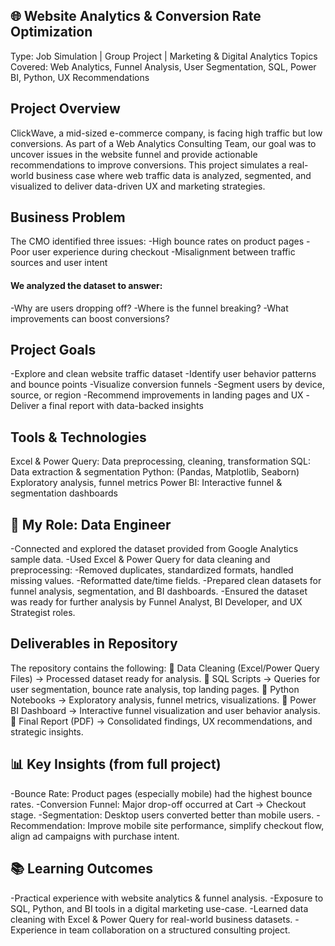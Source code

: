 ## 🌐 Website Analytics & Conversion Rate Optimization
Type: Job Simulation | Group Project | Marketing & Digital Analytics
Topics Covered: Web Analytics, Funnel Analysis, User Segmentation, SQL, Power BI, Python, UX Recommendations

## Project Overview
ClickWave, a mid-sized e-commerce company, is facing high traffic but low conversions. As part of a Web Analytics Consulting Team, our goal was to uncover issues in the website funnel and provide actionable recommendations to improve conversions.
This project simulates a real-world business case where web traffic data is analyzed, segmented, and visualized to deliver data-driven UX and marketing strategies.

## Business Problem
The CMO identified three issues:
-High bounce rates on product pages
-Poor user experience during checkout
-Misalignment between traffic sources and user intent

#### We analyzed the dataset to answer:
-Why are users dropping off?
-Where is the funnel breaking?
-What improvements can boost conversions?

## Project Goals
-Explore and clean website traffic dataset
-Identify user behavior patterns and bounce points
-Visualize conversion funnels
-Segment users by device, source, or region
-Recommend improvements in landing pages and UX
-Deliver a final report with data-backed insights

## Tools & Technologies
Excel & Power Query:	Data preprocessing, cleaning, transformation
SQL:	Data extraction & segmentation
Python: (Pandas, Matplotlib, Seaborn)	Exploratory analysis, funnel metrics
Power BI:	Interactive funnel & segmentation dashboards

## 👤 My Role: Data Engineer
-Connected and explored the dataset provided from Google Analytics sample data.
-Used Excel & Power Query for data cleaning and preprocessing:
-Removed duplicates, standardized formats, handled missing values.
-Reformatted date/time fields.
-Prepared clean datasets for funnel analysis, segmentation, and BI dashboards.
-Ensured the dataset was ready for further analysis by Funnel Analyst, BI Developer, and UX Strategist roles.

## Deliverables in Repository
The repository contains the following:
📂 Data Cleaning (Excel/Power Query Files) → Processed dataset ready for analysis.
📂 SQL Scripts → Queries for user segmentation, bounce rate analysis, top landing pages.
📂 Python Notebooks → Exploratory analysis, funnel metrics, visualizations.
📂 Power BI Dashboard → Interactive funnel visualization and user behavior analysis.
📂 Final Report (PDF) → Consolidated findings, UX recommendations, and strategic insights.

## 📊 Key Insights (from full project)
-Bounce Rate: Product pages (especially mobile) had the highest bounce rates.
-Conversion Funnel: Major drop-off occurred at Cart → Checkout stage.
-Segmentation: Desktop users converted better than mobile users.
-Recommendation: Improve mobile site performance, simplify checkout flow, align ad campaigns with purchase intent.

## 📚 Learning Outcomes
-Practical experience with website analytics & funnel analysis.
-Exposure to SQL, Python, and BI tools in a digital marketing use-case.
-Learned data cleaning with Excel & Power Query for real-world business datasets.
-Experience in team collaboration on a structured consulting project.
